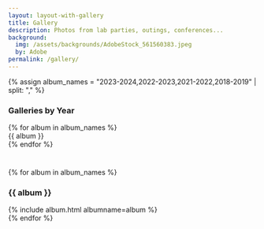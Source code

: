 ```yaml
---
layout: layout-with-gallery
title: Gallery
description: Photos from lab parties, outings, conferences...
background:
  img: /assets/backgrounds/AdobeStock_561560383.jpeg
  by: Adobe
permalink: /gallery/
---
```


{% assign album_names = "2023-2024,2022-2023,2021-2022,2018-2019" | split: "," %}

<nav id="toc" style="margin-bottom:40px;">
  <h3>Galleries by Year</h3>
  <ul>
    {% for album in album_names %}
      <li><a href="#{{ album | slugify }}">{{ album }}</a></li>
    {% endfor %}
  </ul>
</nav>

{% for album in album_names %}
  <h3 id="{{ album | slugify }}">{{ album }}</h3>
  {% include album.html albumname=album %}
  <br>
{% endfor %}